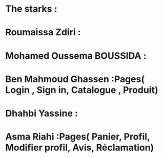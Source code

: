 # The starks : 
# Roumaissa Zdiri : 
# Mohamed Oussema BOUSSIDA : 
# Ben Mahmoud Ghassen :Pages( Login , Sign in, Catalogue , Produit)
# Dhahbi Yassine :
# Asma Riahi :Pages( Panier, Profil, Modifier profil, Avis, Réclamation)
